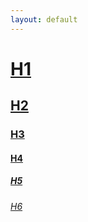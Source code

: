```yaml
---
layout: default
---
```


# [H1](http://ddfabbro.com)

## [H2](http://ddfabbro.com)

### [H3](http://ddfabbro.com)

#### [H4](http://ddfabbro.com)

##### [H5](http://ddfabbro.com)

###### [H6](http://ddfabbro.com)
